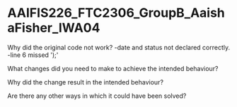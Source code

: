 # AAIFIS226_FTC2306_GroupB_AaishaFisher_IWA04

Why did the original code not work?
-date and status not declared correctly.
-line 6 missed ');'

What changes did you need to make to achieve the intended behaviour?

Why did the change result in the intended behaviour?

Are there any other ways in which it could have been solved?

